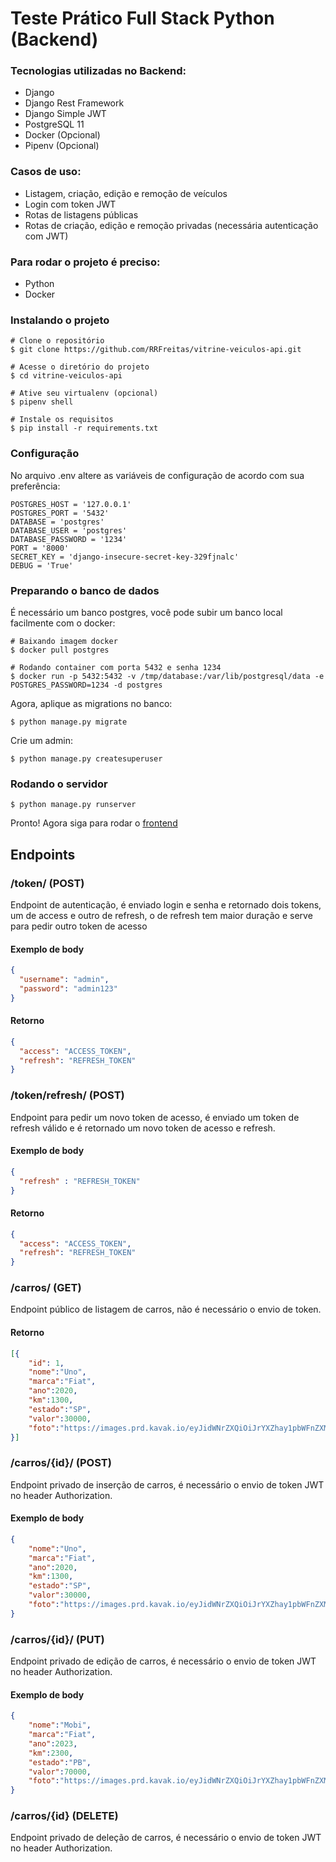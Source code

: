 # Teste Prático Full Stack Python (Backend)

### Tecnologias utilizadas no Backend:
- Django
- Django Rest Framework
- Django Simple JWT
- PostgreSQL 11
- Docker (Opcional)
- Pipenv (Opcional)

### Casos de uso:
- Listagem, criação, edição e remoção de veículos
- Login com token JWT
- Rotas de listagens públicas
- Rotas de criação, edição e remoção privadas (necessária autenticação com JWT)

### Para rodar o projeto é preciso:
- Python
- Docker

### Instalando o projeto
```shell
# Clone o repositório
$ git clone https://github.com/RRFreitas/vitrine-veiculos-api.git

# Acesse o diretório do projeto
$ cd vitrine-veiculos-api

# Ative seu virtualenv (opcional)
$ pipenv shell

# Instale os requisitos
$ pip install -r requirements.txt
```

### Configuração
No arquivo .env altere as variáveis de configuração de acordo com sua preferência:
```shell
POSTGRES_HOST = '127.0.0.1'
POSTGRES_PORT = '5432'
DATABASE = 'postgres'
DATABASE_USER = 'postgres'
DATABASE_PASSWORD = '1234'
PORT = '8000'
SECRET_KEY = 'django-insecure-secret-key-329fjnalc'
DEBUG = 'True'
```

### Preparando o banco de dados
É necessário um banco postgres, você pode subir um banco local facilmente com o docker:
```shell
# Baixando imagem docker
$ docker pull postgres

# Rodando container com porta 5432 e senha 1234
$ docker run -p 5432:5432 -v /tmp/database:/var/lib/postgresql/data -e POSTGRES_PASSWORD=1234 -d postgres
```
Agora, aplique as migrations no banco:
```shell
$ python manage.py migrate
```
Crie um admin:
```shell
$ python manage.py createsuperuser
```

### Rodando o servidor
```shell
$ python manage.py runserver
```

Pronto! Agora siga para rodar o [frontend](https://github.com/RRFreitas/frontend)

## Endpoints

### /token/ (POST)
Endpoint de autenticação, é enviado login e senha e retornado dois tokens, um de access e outro de refresh, o de refresh tem maior duração e serve para pedir outro token de acesso
#### Exemplo de body
```json
{
  "username": "admin",
  "password": "admin123"
}
```
#### Retorno
```json
{
  "access": "ACCESS_TOKEN",
  "refresh": "REFRESH_TOKEN"
}
```

### /token/refresh/ (POST)
Endpoint para pedir um novo token de acesso, é enviado um token de refresh válido e é retornado um novo token de acesso e refresh.
#### Exemplo de body
```json
{
  "refresh" : "REFRESH_TOKEN"
}
```
#### Retorno
```json
{
  "access": "ACCESS_TOKEN",
  "refresh": "REFRESH_TOKEN"
}
```

### /carros/ (GET)
Endpoint público de listagem de carros, não é necessário o envio de token.
#### Retorno
```json
[{
    "id": 1,
    "nome":"Uno",
    "marca":"Fiat",
    "ano":2020,
    "km":1300,
    "estado":"SP",
    "valor":30000,
    "foto":"https://images.prd.kavak.io/eyJidWNrZXQiOiJrYXZhay1pbWFnZXMiLCJrZXkiOiJpbWFnZXMvMjQ3NTkwL0VYVEVSSU9SLWZyb250U2lkZVBpbG90TmVhci0xNjgzNzUzMDk1MTM5LmpwZWciLCJlZGl0cyI6eyJyZXNpemUiOnsid2lkdGgiOjU0MCwiaGVpZ2h0IjozMTB9fX0="
}]
```

### /carros/{id}/ (POST)
Endpoint privado de inserção de carros, é necessário o envio de token JWT no header Authorization.
#### Exemplo de body
```json
{
    "nome":"Uno",
    "marca":"Fiat",
    "ano":2020,
    "km":1300,
    "estado":"SP",
    "valor":30000,
    "foto":"https://images.prd.kavak.io/eyJidWNrZXQiOiJrYXZhay1pbWFnZXMiLCJrZXkiOiJpbWFnZXMvMjQ3NTkwL0VYVEVSSU9SLWZyb250U2lkZVBpbG90TmVhci0xNjgzNzUzMDk1MTM5LmpwZWciLCJlZGl0cyI6eyJyZXNpemUiOnsid2lkdGgiOjU0MCwiaGVpZ2h0IjozMTB9fX0="
}
```

### /carros/{id}/ (PUT)
Endpoint privado de edição de carros, é necessário o envio de token JWT no header Authorization.
#### Exemplo de body
```json
{
    "nome":"Mobi",
    "marca":"Fiat",
    "ano":2023,
    "km":2300,
    "estado":"PB",
    "valor":70000,
    "foto":"https://images.prd.kavak.io/eyJidWNrZXQiOiJrYXZhay1pbWFnZXMiLCJrZXkiOiJpbWFnZXMvMjQ3NTkwL0VYVEVSSU9SLWZyb250U2lkZVBpbG90TmVhci0xNjgzNzUzMDk1MTM5LmpwZWciLCJlZGl0cyI6eyJyZXNpemUiOnsid2lkdGgiOjU0MCwiaGVpZ2h0IjozMTB9fX0="
}
```

### /carros/{id} (DELETE)
Endpoint privado de deleção de carros, é necessário o envio de token JWT no header Authorization.
